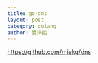 ```yaml
---
title: go-dns
layout: post
category: golang
author: 夏泽民
---
```

https://github.com/miekg/dns
<!-- more -->